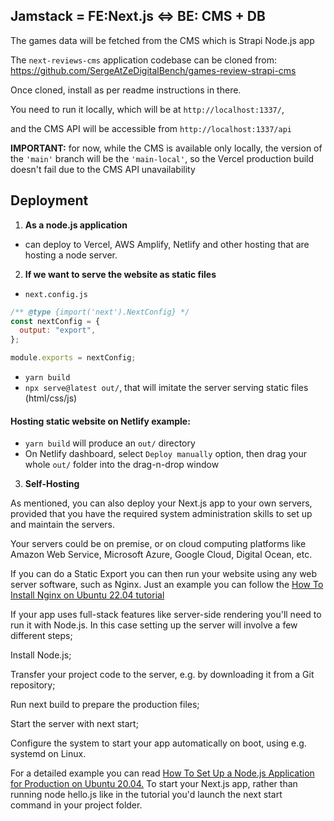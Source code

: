 ## Jamstack = FE:Next.js <=> BE: CMS + DB

The games data will be fetched from the CMS which is Strapi Node.js app

The `next-reviews-cms` application codebase can be cloned from: https://github.com/SergeAtZeDigitalBench/games-review-strapi-cms

Once cloned, install as per readme instructions in there.

You need to run it locally, which will be at `http://localhost:1337/`,

and the CMS API will be accessible from `http://localhost:1337/api`

**IMPORTANT:** for now, while the CMS is available only locally, the version of the `'main'` branch will be the `'main-local'`,
so the Vercel production build doesn't fail due to the CMS API unavailability

## Deployment

1. **As a node.js application**

- can deploy to Vercel, AWS Amplify, Netlify and other hosting that are hosting a node server.

2. **If we want to serve the website as static files**

- `next.config.js`

```js
/** @type {import('next').NextConfig} */
const nextConfig = {
  output: "export",
};

module.exports = nextConfig;
```

- `yarn build`
- `npx serve@latest out/`, that will imitate the server serving static files (html/css/js)

#### Hosting static website on Netlify example:

- `yarn build` will produce an `out/` directory
- On Netlify dashboard, select `Deploy manually` option, then drag your whole `out/` folder into the drag-n-drop window

3. **Self-Hosting**

As mentioned, you can also deploy your Next.js app to your own servers, provided that you have the required system administration skills to set up and maintain the servers.

Your servers could be on premise, or on cloud computing platforms like Amazon Web Service, Microsoft Azure, Google Cloud, Digital Ocean, etc.

If you can do a Static Export you can then run your website using any web server software, such as Nginx.
Just an example you can follow the [How To Install Nginx on Ubuntu 22.04 tutorial](https://www.digitalocean.com/community/tutorials/how-to-install-nginx-on-ubuntu-22-04)

If your app uses full-stack features like server-side rendering you'll need to run it with Node.js. In this case setting up the server will involve a few different steps;

Install Node.js;

Transfer your project code to the server, e.g. by downloading it from a Git repository;

Run next build to prepare the production files;

Start the server with next start;

Configure the system to start your app automatically on boot, using e.g. systemd on Linux.

For a detailed example you can read [How To Set Up a Node.js Application for Production on Ubuntu 20.04.](https://www.digitalocean.com/community/tutorials/how-to-set-up-a-node-js-application-for-production-on-ubuntu-20-04) To start your Next.js app, rather than running node hello.js like in the tutorial you'd launch the next start command in your project folder.
